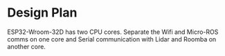 # Design Plan

ESP32-Wroom-32D has two CPU cores. Separate the Wifi and Micro-ROS comms on one core and Serial communication with Lidar and Roomba on another core.

